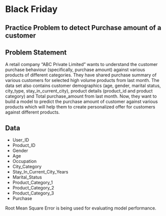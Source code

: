# Black Friday 
## Practice Problem to detect Purchase amount of a customer

## Problem Statement

A retail company “ABC Private Limited” wants to understand the customer purchase behaviour (specifically, purchase amount) against various products of different categories. They have shared purchase summary of various customers for selected high volume products from last month.
The data set also contains customer demographics (age, gender, marital status, city_type, stay_in_current_city), product details (product_id and product category) and Total purchase_amount from last month. Now, they want to build a model to predict the purchase amount of customer against various products which will help them to create personalized offer for customers against different products.

## Data

* User_ID
* Product_ID
* Gender
* Age
* Occupation
* City_Category
* Stay_In_Current_City_Years
* Marital_Status
* Product_Category_1
* Product_Category_2
* Product_Category_3
* Purchase

Root Mean Square Error is being used for evaluating model performance.
